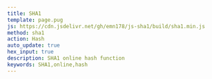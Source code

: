 ```yaml
---
title: SHA1
template: page.pug
js: https://cdn.jsdelivr.net/gh/emn178/js-sha1/build/sha1.min.js
method: sha1
action: Hash
auto_update: true
hex_input: true
description: SHA1 online hash function
keywords: SHA1,online,hash
---
```

